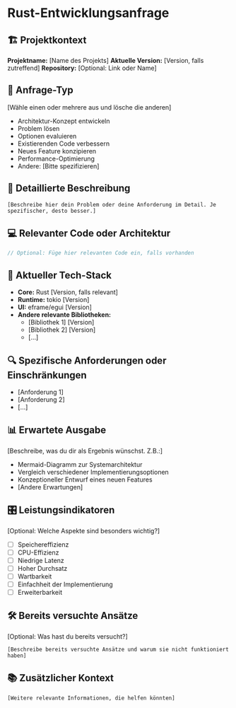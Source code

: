 # Rust-Entwicklungsanfrage

## 🏗️ Projektkontext
**Projektname:** [Name des Projekts]
**Aktuelle Version:** [Version, falls zutreffend]
**Repository:** [Optional: Link oder Name]

## 🎯 Anfrage-Typ
[Wähle einen oder mehrere aus und lösche die anderen]
- Architektur-Konzept entwickeln
- Problem lösen
- Optionen evaluieren
- Existierenden Code verbessern
- Neues Feature konzipieren
- Performance-Optimierung
- Andere: [Bitte spezifizieren]

## 📝 Detaillierte Beschreibung
```
[Beschreibe hier dein Problem oder deine Anforderung im Detail. Je spezifischer, desto besser.]
```

## 💻 Relevanter Code oder Architektur
```rust
// Optional: Füge hier relevanten Code ein, falls vorhanden
```

## 🧩 Aktueller Tech-Stack
- **Core:** Rust [Version, falls relevant]
- **Runtime:** tokio [Version]
- **UI:** eframe/egui [Version]
- **Andere relevante Bibliotheken:**
  - [Bibliothek 1] [Version]
  - [Bibliothek 2] [Version]
  - [...]

## 🔍 Spezifische Anforderungen oder Einschränkungen
- [Anforderung 1]
- [Anforderung 2]
- [...]

## 📊 Erwartete Ausgabe
[Beschreibe, was du dir als Ergebnis wünschst. Z.B.:]
- Mermaid-Diagramm zur Systemarchitektur
- Vergleich verschiedener Implementierungsoptionen
- Konzeptioneller Entwurf eines neuen Features
- [Andere Erwartungen]

## 🎛️ Leistungsindikatoren
[Optional: Welche Aspekte sind besonders wichtig?]
- [ ] Speichereffizienz
- [ ] CPU-Effizienz
- [ ] Niedrige Latenz
- [ ] Hoher Durchsatz
- [ ] Wartbarkeit
- [ ] Einfachheit der Implementierung
- [ ] Erweiterbarkeit

## 🛠️ Bereits versuchte Ansätze
[Optional: Was hast du bereits versucht?]
```
[Beschreibe bereits versuchte Ansätze und warum sie nicht funktioniert haben]
```

## 📚 Zusätzlicher Kontext
```
[Weitere relevante Informationen, die helfen könnten]
```
